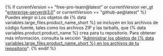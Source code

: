 {% if currentVersion == "free-pro-team@latest" or currentVersion ver_gt "enterprise-server@3.0" or currentVersion == "github-ae@latest" %}
Puedes elegir si
Los objetos de {% data variables.large_files.product_name_short %} se incluyen en los archivos de código fuente, tales como los archivos ZIP y las tarballs, que {% data variables.product.product_name %} crea para tu repositorio. Para obtener más información, consulta la sección "[Administrar los objetos de {% data variables.large_files.product_name_short %} en los archivos de tu repositorio](/github/administering-a-repository/managing-git-lfs-objects-in-archives-of-your-repository)".
{% endif %}
